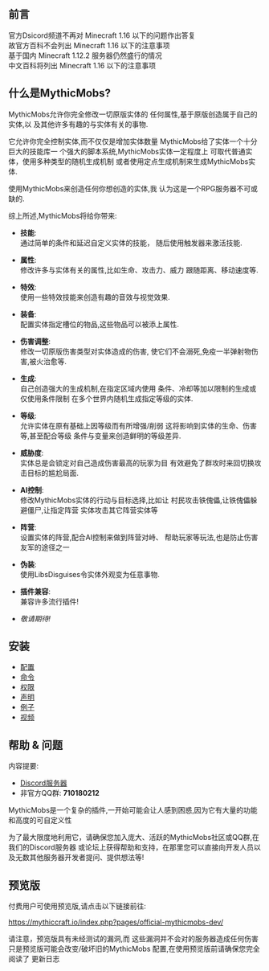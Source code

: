 ## 前言

官方Dsicord频道不再对 Minecraft 1.16 以下的问题作出答复\
故官方百科不会列出 Minecraft 1.16 以下的注意事项\
基于国内 Minecraft 1.12.2 服务器仍然盛行的情况\
中文百科将列出 Minecraft 1.16 以下的注意事项

## 什么是MythicMobs?

MythicMobs允许你完全修改一切原版实体的 任何属性,基于原版创造属于自己的实体,以 及其他许多有趣的与实体有关的事物.

它允许你完全控制实体,而不仅仅是增加实体数量 MythicMobs给了实体一个十分巨大的技能库一 个强大的脚本系统,MythicMobs实体一定程度上 可取代普通实体，使用多种类型的随机生成机制 或者使用定点生成机制来生成MythicMobs实体.

使用MythicMobs来创造任何你想创造的实体,我 认为这是一个RPG服务器不可或缺的.

综上所述,MythicMobs将给你带来:

- **技能**:\
  通过简单的条件和延迟自定义实体的技能， 随后使用触发器来激活技能.


- **属性**:\
  修改许多与实体有关的属性,比如生命、攻击力、威力 跟随距离、移动速度等.


- **特效**:\
  使用一些特效技能来创造有趣的音效与视觉效果.


- **装备**:\
  配置实体指定槽位的物品,这些物品可以被添上属性.


- **伤害调整**:\
  修改一切原版伤害类型对实体造成的伤害, 使它们不会溺死,免疫一半弹射物伤害,被火治愈等.


- **生成**:\
  自己创造强大的生成机制,在指定区域内使用 条件、冷却等加以限制的生成或仅使用条件限制 在多个世界内随机生成指定等级的实体.


- **等级**:\
  允许实体在原有基础上因等级而有所增强/削弱 这将影响到实体的生命、伤害等,甚至配合等级 条件与变量来创造鲜明的等级差异.


- **威胁度**:\
  实体总是会锁定对自己造成伤害最高的玩家为目 有效避免了群攻时来回切换攻击目标的尴尬局面.


- **AI控制**:\
  修改MythicMobs实体的行动与目标选择,比如让 村民攻击铁傀儡,让铁傀儡躲避僵尸,让指定阵营 实体攻击其它阵营实体等


- **阵营**:\
  设置实体的阵营,配合AI控制来做到阵营对峙、 帮助玩家等玩法,也是防止伤害友军的途径之一


- **伪装**:\
  使用LibsDisguises令实体外观变为任意事物.


- **插件兼容**:\
  兼容许多流行插件!


- _敬请期待!_

## 安装

- [配置](%E9%85%8D%E7%BD%AE)
- [命令](%E5%91%BD%E4%BB%A4%E4%B8%8E%E6%9D%83%E9%99%90)
- [权限](%E5%91%BD%E4%BB%A4%E4%B8%8E%E6%9D%83%E9%99%90)
- [声明](%E5%A3%B0%E6%98%8E)
- [例子](%E4%BE%8B%E5%AD%90)
- [视频](%E8%A7%86%E9%A2%91)

## 帮助 & 问题

内容提要:

- [Discord服务器](https://www.mythiccraft.io/discord)
- 非官方QQ群: **710180212**

MythicMobs是一个复杂的插件,一开始可能会让人感到困惑,因为它有大量的功能和高度的可自定义性

为了最大限度地利用它，请确保您加入庞大、活跃的MythicMobs社区或QQ群,在我们的Discord服务器 或论坛上获得帮助和支持，在那里您可以直接向开发人员以及无数其他服务器开发者提问、提供想法等!

## 预览版

付费用户可使用预览版,请点击以下链接前往:

<https://mythiccraft.io/index.php?pages/official-mythicmobs-dev/>

请注意，预览版具有未经测试的漏洞,而 这些漏洞并不会对的服务器造成任何伤害 只是预览版可能会改变/破坏旧的MythicMobs 配置,在使用预览版前请确保您完全阅读了 更新日志